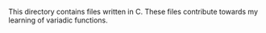 This directory contains files written in C.
These files contribute towards my learning of variadic functions.
